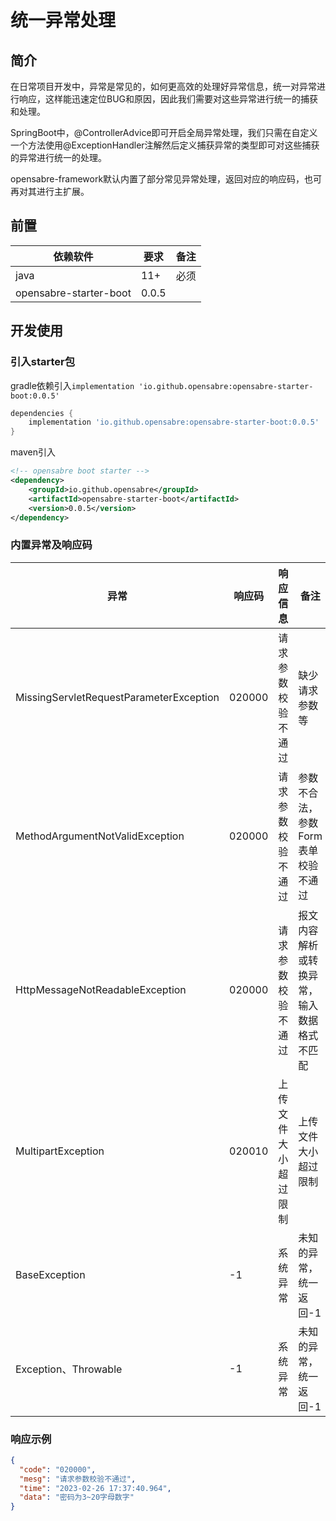 # 统一异常处理

## 简介

在日常项目开发中，异常是常见的，如何更高效的处理好异常信息，统一对异常进行响应，这样能迅速定位BUG和原因，因此我们需要对这些异常进行统一的捕获和处理。

SpringBoot中，@ControllerAdvice即可开启全局异常处理，我们只需在自定义一个方法使用@ExceptionHandler注解然后定义捕获异常的类型即可对这些捕获的异常进行统一的处理。

opensabre-framework默认内置了部分常见异常处理，返回对应的响应码，也可再对其进行主扩展。


## 前置

| 依赖软件                    | 要求     | 备注                                             |
| ------------------------- | -------- | ------------------------------------------------|
| java                      | 11+      | 必须                                             |
| opensabre-starter-boot    | 0.0.5    |                                                 |

## 开发使用

### 引入starter包

gradle依赖引入`implementation 'io.github.opensabre:opensabre-starter-boot:0.0.5'`

```groovy
dependencies {
    implementation 'io.github.opensabre:opensabre-starter-boot:0.0.5'
}
```

maven引入

```xml
<!-- opensabre boot starter -->
<dependency>
    <groupId>io.github.opensabre</groupId>
    <artifactId>opensabre-starter-boot</artifactId>
    <version>0.0.5</version>
</dependency>
```

### 内置异常及响应码

| 异常                                    | 响应码 | 响应信息       |     备注            |
|----------------------------------------|-------|---------------|--------------------|
| MissingServletRequestParameterException|020000 |请求参数校验不通过| 缺少请求参数等 |
| MethodArgumentNotValidException        |020000 |请求参数校验不通过| 参数不合法，参数Form表单校验不通过       |
| HttpMessageNotReadableException        |020000 |请求参数校验不通过| 报文内容解析或转换异常，输入数据格式不匹配 |
| MultipartException                     |020010 |上传文件大小超过限制| 上传文件大小超过限制 |
| BaseException               | -1 |系统异常| 未知的异常，统一返回-1 |
| Exception、Throwable        | -1 |系统异常| 未知的异常，统一返回-1 |

### 响应示例

```json
{
  "code": "020000",
  "mesg": "请求参数校验不通过",
  "time": "2023-02-26 17:37:40.964",
  "data": "密码为3~20字母数字"
}
```

